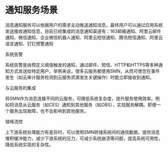 # 通知服务场景

消息通知服务可以依据用户的需求主动推送通知消息，最终用户可以通过应用系统发送接收通知信息，目前已经集成的消息通知渠道有：163邮箱通知、阿里云邮件通知、微信通知、企业微信机器人通知、阿里云短信通知、腾讯短信通知、阿里云语言通知、钉钉预警通知

系统告警

系统告警是由预定义阈值触发的通知，通过邮件、短信、HTTP和HTTPS等多种通知方式发送给特定用户。举例来说，很多云服务都使用SMN，从而可使您在事件发生（如云审计服务检测到云服务资源发生关键操作）时能立即接收到通知。

与云服务的集成

将SMN作为消息连接不同的云服务，可降低系统复杂度，提升服务使用效率。例如将消息从云服务（如CES）通知到其他服务（如OBS），实现服务解耦。即便一个服务出现故障，也不会影响到其他服务。

错峰流控

上下游系统处理能力有差异时，可以使用SMN转储系统间的通信数据，提供消息堆积缓冲能力，减少下游系统的压力，可减少系统崩溃等问题，提高系统可用性，降低系统实现的复杂性。
